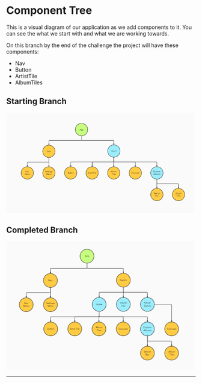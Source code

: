 # Component Tree

This is a visual diagram of our application as we add components to it. You can see the what we start with and what we are working towards.

On this branch by the end of the challenge the project will have these components:

- Nav
- Button
- ArtistTile
- AlbumTiles

## Starting Branch

<img src="./challenge/images/starter-tree.PNG" width="500px">

## Completed Branch

<img src="./challenge/images/completed-tree.PNG" width="500px">

---
